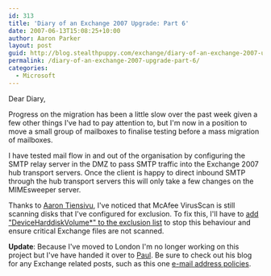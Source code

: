 ```yaml
---
id: 313
title: 'Diary of an Exchange 2007 Upgrade: Part 6'
date: 2007-06-13T15:08:25+10:00
author: Aaron Parker
layout: post
guid: http://blog.stealthpuppy.com/exchange/diary-of-an-exchange-2007-upgrade-part-6
permalink: /diary-of-an-exchange-2007-upgrade-part-6/
categories:
  - Microsoft
---
```

Dear Diary,

Progress on the migration has been a little slow over the past week given a few other things I've had to pay attention to, but I'm now in a position to move a small group of mailboxes to finalise testing before a mass migration of mailboxes.

I have tested mail flow in and out of the organisation by configuring the SMTP relay server in the DMZ to pass SMTP traffic into the Exchange 2007 hub transport servers. Once the client is happy to direct inbound SMTP through the hub transport servers this will only take a few changes on the MIMEsweeper server.

Thanks to [Aaron Tiensivu](http://blog.tiensivu.com), I've noticed that McAfee VirusScan is still scanning disks that I've configured for exclusion. To fix this, I'll have to [add "DeviceHarddiskVolume*" to the exclusion list](http://blog.tiensivu.com/aaron/archives/1120-Using-a-McAfee-VirusScan-8.x-with-Windows-Clustering-or-a-SAN-Take-note!-Special-exclusions-needed!.html) to stop this behaviour and ensure critical Exchange files are not scanned.

**Update**: Because I've moved to London I'm no longer working on this project but I've have handed it over to [Paul](http://www.capslockassassin.com). Be sure to check out his blog for any Exchange related posts, such as this one [e-mail address policies](http://www.capslockassassin.com/2007/06/24/email-address-policies-in-mixed-exchange-20032007-organisations/).